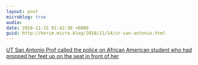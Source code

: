 ```yaml
---
layout: post
microblog: true
audio: 
date: 2018-11-15 01:42:30 +0800
guid: http://kerim.micro.blog/2018/11/14/ut-san-antonio.html
---
```

[UT San Antonio Prof called the police on African American student who had propped her feet up on the seat in front of her](https://www.insidehighered.com/news/2018/11/14/ut-san-antonio-investigates-whether-student-escorted-out-class-having-feet-propped?utm_content=buffer2937e&utm_medium=social&utm_source=facebook&utm_campaign=IHEbuffer)
